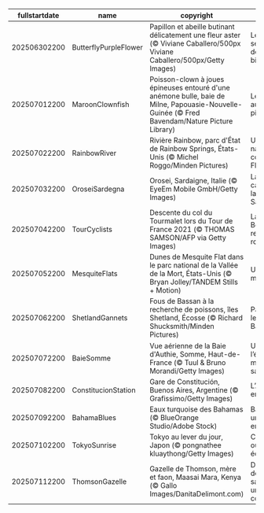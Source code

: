 |fullstartdate|name|copyright|title|image|
|--|--|--|--|--|
202506302200|ButterflyPurpleFlower|Papillon et abeille butinant délicatement une fleur aster (© Viviane Caballero/500px Viviane Caballero/500px/Getty Images)|Les sentinelles de la biodiversité|![](/fr-FR/2025/07/202506302200ButterflyPurpleFlower.jpg)|
202507012200|MaroonClownfish|Poisson-clown à joues épineuses entouré d'une anémone bulle, baie de Milne, Papouasie-Nouvelle-Guinée (© Fred Bavendam/Nature Picture Library)|Le gardien aux joues piquantes|![](/fr-FR/2025/07/202507012200MaroonClownfish.jpg)|
202507022200|RainbowRiver|Rivière Rainbow, parc d'État de Rainbow Springs, États-Unis (© Michel Roggo/Minden Pictures)|Un joyau naturel au cœur de la Floride|![](/fr-FR/2025/07/202507022200RainbowRiver.jpg)|
202507032200|OroseiSardegna|Orosei, Sardaigne, Italie (© EyeEm Mobile GmbH/Getty Images)|La perle cachée de la Sardaigne|![](/fr-FR/2025/07/202507032200OroseiSardegna.jpg)|
202507042200|TourCyclists|Descente du col du Tourmalet lors du Tour de France 2021 (© THOMAS SAMSON/AFP via Getty Images)|La Grande Boucle reprend la route !|![](/fr-FR/2025/07/202507042200TourCyclists.jpg)|
202507052200|MesquiteFlats|Dunes de Mesquite Flat dans le parc national de la Vallée de la Mort, États-Unis (© Bryan Jolley/TANDEM Stills + Motion)|Un parc « mortel » !|![](/fr-FR/2025/07/202507052200MesquiteFlats.jpg)|
202507062200|ShetlandGannets|Fous de Bassan à la recherche de poissons, îles Shetland, Écosse (© Richard Shucksmith/Minden Pictures)|Pas si fou, le fou de Bassan !|![](/fr-FR/2025/07/202507062200ShetlandGannets.jpg)|
202507072200|BaieSomme|Vue aérienne de la Baie d'Authie, Somme, Haut-de-France (© Tuul & Bruno Morandi/Getty Images)|Une baie à l’écoute du monde sauvage|![](/fr-FR/2025/07/202507072200BaieSomme.jpg)|
202507082200|ConstitucionStation|Gare de Constitución, Buenos Aires, Argentine (© Grafissimo/Getty Images)|L’Argentine en fête|![](/fr-FR/2025/07/202507082200ConstitucionStation.jpg)|
202507092200|BahamaBlues|Eaux turquoise des Bahamas (© BlueOrange Studio/Adobe Stock)|Bahamas, une nation en fête|![](/fr-FR/2025/07/202507092200BahamaBlues.jpg)|
202507102200|TokyoSunrise|Tokyo au lever du jour, Japon (© pongnathee kluaythong/Getty Images)|Croissance ou équilibre ?|![](/fr-FR/2025/07/202507102200TokyoSunrise.jpg)|
202507112200|ThomsonGazelle|Gazelle de Thomson, mère et faon, Maasai Mara, Kenya (© Gallo Images/DanitaDelimont.com)|Dans l’or de la savane, une vie commence|![](/fr-FR/2025/07/202507112200ThomsonGazelle.jpg)|

